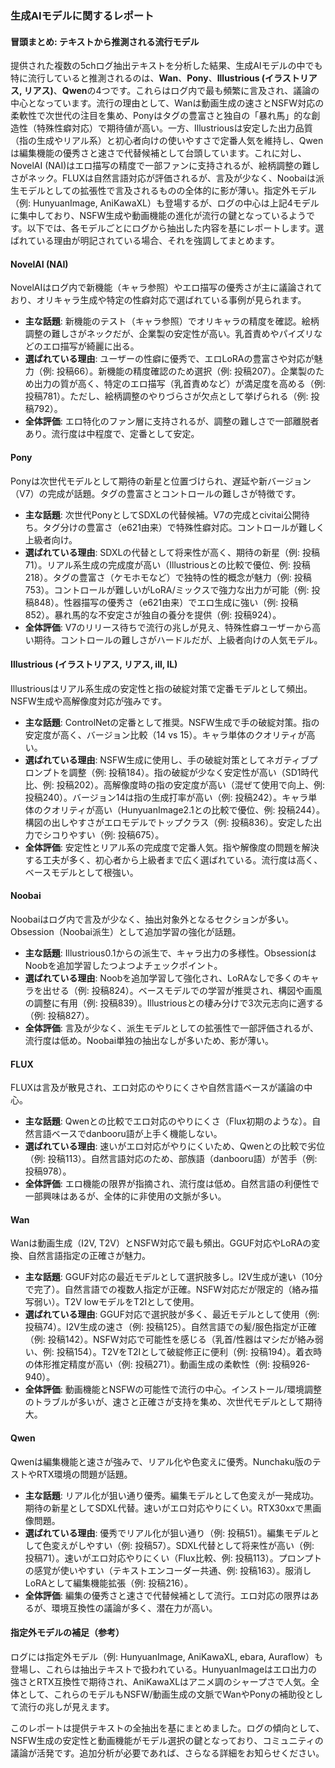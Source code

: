 ### 生成AIモデルに関するレポート

#### 冒頭まとめ: テキストから推測される流行モデル
提供された複数の5chログ抽出テキストを分析した結果、生成AIモデルの中でも特に流行していると推測されるのは、**Wan**、**Pony**、**Illustrious (イラストリアス, リアス)**、**Qwen**の4つです。これらはログ内で最も頻繁に言及され、議論の中心となっています。流行の理由として、Wanは動画生成の速さとNSFW対応の柔軟性で次世代の注目を集め、Ponyはタグの豊富さと独自の「暴れ馬」的な創造性（特殊性癖対応）で期待値が高い。一方、Illustriousは安定した出力品質（指の生成やリアル系）と初心者向けの使いやすさで定番人気を維持し、Qwenは編集機能の優秀さと速さで代替候補として台頭しています。これに対し、NovelAI (NAI)はエロ描写の精度で一部ファンに支持されるが、絵柄調整の難しさがネック。FLUXは自然言語対応が評価されるが、言及が少なく、Noobaiは派生モデルとしての拡張性で言及されるものの全体的に影が薄い。指定外モデル（例: HunyuanImage, AniKawaXL）も登場するが、ログの中心は上記4モデルに集中しており、NSFW生成や動画機能の進化が流行の鍵となっているようです。以下では、各モデルごとにログから抽出した内容を基にレポートします。選ばれている理由が明記されている場合、それを強調してまとめます。

#### NovelAI (NAI)
NovelAIはログ内で新機能（キャラ参照）やエロ描写の優秀さが主に議論されており、オリキャラ生成や特定の性癖対応で選ばれている事例が見られます。
- **主な話題**: 新機能のテスト（キャラ参照）でオリキャラの精度を確認。絵柄調整の難しさがネックだが、企業製の安定性が高い。乳首責めやパイズリなどのエロ描写が綺麗に出る。
- **選ばれている理由**: ユーザーの性癖に優秀で、エロLoRAの豊富さや対応が魅力（例: 投稿66）。新機能の精度確認のため選択（例: 投稿207）。企業製のため出力の質が高く、特定のエロ描写（乳首責めなど）が満足度を高める（例: 投稿781）。ただし、絵柄調整のやりづらさが欠点として挙げられる（例: 投稿792）。
- **全体評価**: エロ特化のファン層に支持されるが、調整の難しさで一部離脱者あり。流行度は中程度で、定番として安定。

#### Pony
Ponyは次世代モデルとして期待の新星と位置づけられ、遅延や新バージョン（V7）の完成が話題。タグの豊富さとコントロールの難しさが特徴です。
- **主な話題**: 次世代PonyとしてSDXLの代替候補。V7の完成とcivitai公開待ち。タグ分けの豊富さ（e621由来）で特殊性癖対応。コントロールが難しく上級者向け。
- **選ばれている理由**: SDXLの代替として将来性が高く、期待の新星（例: 投稿71）。リアル系生成の完成度が高い（Illustriousとの比較で優位、例: 投稿218）。タグの豊富さ（ケモホモなど）で独特の性的概念が魅力（例: 投稿753）。コントロールが難しいがLoRA/ミックスで強力な出力が可能（例: 投稿848）。性器描写の優秀さ（e621由来）でエロ生成に強い（例: 投稿852）。暴れ馬的な不安定さが独自の養分を提供（例: 投稿924）。
- **全体評価**: V7のリリース待ちで流行の兆しが見え、特殊性癖ユーザーから高い期待。コントロールの難しさがハードルだが、上級者向けの人気モデル。

#### Illustrious (イラストリアス, リアス, ill, IL)
Illustriousはリアル系生成の安定性と指の破綻対策で定番モデルとして頻出。NSFW生成や高解像度対応が強みです。
- **主な話題**: ControlNetの定番として推奨。NSFW生成で手の破綻対策。指の安定度が高く、バージョン比較（14 vs 15）。キャラ単体のクオリティが高い。
- **選ばれている理由**: NSFW生成に使用し、手の破綻対策としてネガティブプロンプトを調整（例: 投稿184）。指の破綻が少なく安定性が高い（SD1時代比、例: 投稿202）。高解像度時の指の安定度が高い（混ぜて使用で向上、例: 投稿240）。バージョン14は指の生成打率が高い（例: 投稿242）。キャラ単体のクオリティが高い（HunyuanImage2.1との比較で優位、例: 投稿244）。構図の出しやすさがエロモデルでトップクラス（例: 投稿836）。安定した出力でシコりやすい（例: 投稿675）。
- **全体評価**: 安定性とリアル系の完成度で定番人気。指や解像度の問題を解決する工夫が多く、初心者から上級者まで広く選ばれている。流行度は高く、ベースモデルとして根強い。

#### Noobai
Noobaiはログ内で言及が少なく、抽出対象外となるセクションが多い。Obsession（Noobai派生）として追加学習の強化が話題。
- **主な話題**: Illustrious0.1からの派生で、キャラ出力の多様性。ObsessionはNoobを追加学習したつよつよチェックポイント。
- **選ばれている理由**: Noobを追加学習して強化され、LoRAなしで多くのキャラを出せる（例: 投稿824）。ベースモデルでの学習が推奨され、構図や画風の調整に有用（例: 投稿839）。Illustriousとの棲み分けで3次元志向に適する（例: 投稿827）。
- **全体評価**: 言及が少なく、派生モデルとしての拡張性で一部評価されるが、流行度は低め。Noobai単独の抽出なしが多いため、影が薄い。

#### FLUX
FLUXは言及が散見され、エロ対応のやりにくさや自然言語ベースが議論の中心。
- **主な話題**: Qwenとの比較でエロ対応のやりにくさ（Flux初期のような）。自然言語ベースでdanbooru語が上手く機能しない。
- **選ばれている理由**: 速いがエロ対応がやりにくいため、Qwenとの比較で劣位（例: 投稿113）。自然言語対応のため、部族語（danbooru語）が苦手（例: 投稿978）。
- **全体評価**: エロ機能の限界が指摘され、流行度は低め。自然言語の利便性で一部興味はあるが、全体的に非使用の文脈が多い。

#### Wan
Wanは動画生成（I2V, T2V）とNSFW対応で最も頻出。GGUF対応やLoRAの変換、自然言語指定の正確さが魅力。
- **主な話題**: GGUF対応の最近モデルとして選択肢多し。I2V生成が速い（10分で完了）。自然言語での複数人指定が正確。NSFW対応だが限定的（絡み描写弱い）。T2V lowモデルをT2Iとして使用。
- **選ばれている理由**: GGUF対応で選択肢が多く、最近モデルとして使用（例: 投稿74）。I2V生成の速さ（例: 投稿125）。自然言語での髪/服色指定が正確（例: 投稿142）。NSFW対応で可能性を感じる（乳首/性器はマシだが絡み弱い、例: 投稿154）。T2VをT2Iとして破綻修正に便利（例: 投稿194）。着衣時の体形推定精度が高い（例: 投稿271）。動画生成の柔軟性（例: 投稿926-940）。
- **全体評価**: 動画機能とNSFWの可能性で流行の中心。インストール/環境調整のトラブルが多いが、速さと正確さが支持を集め、次世代モデルとして期待大。

#### Qwen
Qwenは編集機能と速さが強みで、リアル化や色変えに優秀。Nunchaku版のテストやRTX環境の問題が話題。
- **主な話題**: リアル化が狙い通り優秀。編集モデルとして色変えが一発成功。期待の新星としてSDXL代替。速いがエロ対応やりにくい。RTX30xxで黒画像問題。
- **選ばれている理由**: 優秀でリアル化が狙い通り（例: 投稿51）。編集モデルとして色変えがしやすい（例: 投稿57）。SDXL代替として将来性が高い（例: 投稿71）。速いがエロ対応やりにくい（Flux比較、例: 投稿113）。プロンプトの感覚が使いやすい（テキストエンコーダー共通、例: 投稿163）。服消しLoRAとして編集機能拡張（例: 投稿216）。
- **全体評価**: 編集の優秀さと速さで代替候補として流行。エロ対応の限界はあるが、環境互換性の議論が多く、潜在力が高い。

#### 指定外モデルの補足（参考）
ログには指定外モデル（例: HunyuanImage, AniKawaXL, ebara, Auraflow）も登場し、これらは抽出テキストで扱われている。HunyuanImageはエロ出力の強さとRTX互換性で期待され、AniKawaXLはアニメ調のシャープさで人気。全体として、これらのモデルもNSFW/動画生成の文脈でWanやPonyの補助役として流行の兆しが見えます。

このレポートは提供テキストの全抽出を基にまとめました。ログの傾向として、NSFW生成の安定性と動画機能がモデル選択の鍵となっており、コミュニティの議論が活発です。追加分析が必要であれば、さらなる詳細をお知らせください。
